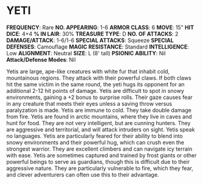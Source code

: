 # YETI

**FREQUENCY**: Rare
**NO. APPEARING**: 1-6
**ARMOR CLASS**: 6
**MOVE**: 15"
**HIT DICE**: 4+4
**% IN LAIR**: 30%
**TREASURE TYPE**: D
**NO. OF ATTACKS**: 2
**DAMAGE/ATTACK**: 1-6/1-6
**SPECIAL ATTACKS**: Squeeze
**SPECIAL DEFENSES**: Camouflage
**MAGIC RESISTANCE**: Standard
**INTELLIGENCE**: Low
**ALIGNMENT**: Neutral
**SIZE**: L (8' tall)
**PSIONIC ABILITY**: Nil
**Attack/Defense Modes**: Nil

Yetis are large, ape-like creatures with white fur that inhabit cold, mountainous regions. They attack with their powerful claws. If both claws hit the same victim in the same round, the yeti hugs its opponent for an additional 2-12 hit points of damage. Yetis are difficult to spot in snowy environments, gaining a +2 bonus to surprise rolls. Their gaze causes fear in any creature that meets their eyes unless a saving throw versus paralyzation is made. Yetis are immune to cold. They take double damage from fire. Yetis are found in arctic mountains, where they live in caves and hunt for food. They are not very intelligent, but are cunning hunters. They are aggressive and territorial, and will attack intruders on sight. Yetis speak no languages. Yetis are particularly feared for their ability to blend into snowy environments and their powerful hug, which can crush even the strongest warrior. They are excellent climbers and can navigate icy terrain with ease. Yetis are sometimes captured and trained by frost giants or other powerful beings to serve as guardians, though this is difficult due to their aggressive nature. They are particularly vulnerable to fire, which they fear, and clever adventurers can often use this to their advantage.
